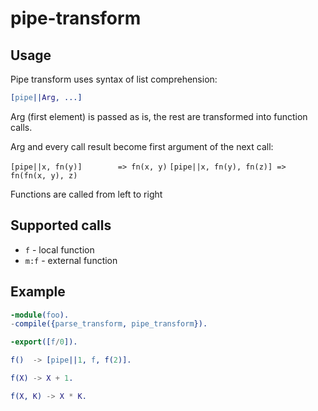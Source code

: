 # pipe-transform

## Usage

Pipe transform uses syntax of list comprehension:

```erlang
[pipe||Arg, ...]
```

Arg (first element) is passed as is, the rest are transformed into function calls.

Arg and every call result become first argument of the next call:

```[pipe||x, fn(y)]        => fn(x, y)```
```[pipe||x, fn(y), fn(z)] => fn(fn(x, y), z)```

Functions are called from left to right

## Supported calls

* `f` - local function
* `m:f` - external function

## Example

```erlang
-module(foo).
-compile({parse_transform, pipe_transform}).

-export([f/0]).

f()  -> [pipe||1, f, f(2)].

f(X) -> X + 1.

f(X, K) -> X * K.
```
